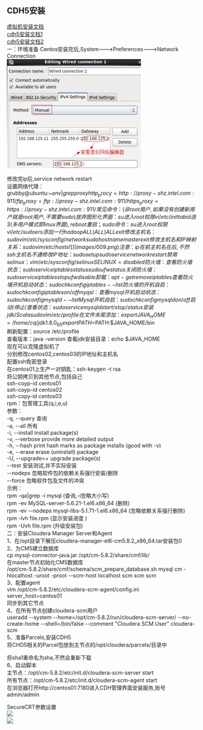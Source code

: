 ## CDH5安装
[虚拟机安装文档](http://www.cnblogs.com/shishanyuan/p/4701510.html)  
[cdh5安装文档1](https://www.zybuluo.com/sasaki/note/242142)  
[cdh5安装文档2](http://www.jianshu.com/p/57179e03795f)    
一：环境准备
Centos安装完后,System--->Preferences--->Network Connection  
![设置ip地址 ](images/008.png)  

修改完ip后,service network restart  
设置网络代理：  
grubby@ubuntu:~$env|grep proxy  
http_procy=http://proxy-shz.intel.com:911/  
ftp_proxy=ftp://proxy-shz.intel.com:911/  
https_proxy=https://proxy-shz.intel.com:911/  
常见命令：(非root用户,如果没有创建新用户就是root用户,不需要sudo)  
放弃图形化界面：su进入root权限  vi /etc/inittab   id选3 (多用户模式即linux界面),reboot重启；  
sudo命令：su进入root权限  vi /etc/sudoers 添加一行 hadoop ALL(ALL) ALL    exit  
修改主机名：sudo vim /etc/sysconfig/network   sudo hostname master   exit  
修改主机名和IP映射关系：sudo vim /etc/hosts  
![](images/009.png)  
注意：ip在前主机名在后,不然ssh 主机名不通  
修改IP地址：sudo setup     sudo service network restart           
禁用selinux：vim /etc/sysconfig/selinux    SELINUX=disabled  
防火墙：  
查看防火墙状态：sudo service iptables status     sudo ufw status  
关闭防火墙：sudo service iptables stop              ufw disable          卸载：apt-get remove iptables
查看防火墙开机启动状态：sudo chkconfig iptables --list    
防火墙的开机自启：sudo chkconfig iptables on/off  
myqsl：  
查看mysql开机启动状态：sudo chkconfig mysqld --list     
Mysql开机自启：sudo chkconfig mysqld on/off  
启动/停止/查看状态：sudo service mysqld start/stop/status                                       
安装jdk / Scala  
sudo vim /etc/profile  
在文件末尾添加：export JAVA_HOME=/home/cq/jdk1.8.0_65  
                              export PATH=$PATH:$JAVA_HOME/bin  
刷新配置：source /etc/profile  
查看版本：java -version    查看jdk安装目录：echo $JAVA_HOME  
现在可以克隆虚拟机了  
分别修改centos02,centos03的IP地址和主机名  
配置ssh免密登录  
在centos01上生产一对钥匙：ssh-keygen -t rsa  
将公钥拷贝到其他节点,包括自己  
ssh-coyp-id centos01  
ssh-coyp-id centos02  
ssh-copy-id centos03  
rpm：包管理工具(q,i,e,u)  
参数：  
-q, --query                        查询  
-a, --all                             所有  
-i, --install                         install package(s)  
-v, --verbose                    provide more detailed output  
-h, --hash                         print hash marks as package installs (good with -v)  
-e, --erase                        erase (uninstall) package  
-U, --upgrade=<packagefile>+      upgrade package(s)  
--test                                安装测试,并不实际安装  
--nodeps                          忽略软件包的依赖关系强行安装/删除  
--force                             忽略软件包及文件的冲突  
示例：  
rpm -qa|grep -i mysql                              (查询,-i忽略大小写)  
rpm -ev MySQL-server-5.6.21-1.el6.x86_64           (删除)  
rpm -ev --nodeps mysql-libs-5.1.71-1.el6.x86_64    (忽略依赖关系强行删除)  
rpm -ivh file.rpm                                  (显示安装进度 )  
rpm -Uvh file.rpm                                  (升级安装包)  
二：安装Cloudera Manager Server和Agent  
1、在/opt目录下解压cloudera-manager-el6-cm5.8.2_x86_64.tar安装包0  
2、为CM5建立数据库  
cp mysql-connector-java.jar /opt/cm-5.8.2/share/cmf/lib/  
在master节点初始化CM5数据库  
/opt/cm-5.8.2/share/cmf/schema/scm_prepare_database.sh mysql cm -hlocalhost -uroot -proot --scm-host localhost scm scm scm  
3、配置agent  
vim /opt/cm-5.8.2/etc/cloudera-scm-agent/config.ini   
server_host=centos01  
同步到其它节点  
4、在所有节点创建cloudera-scm用户  
useradd --system --home=/opt/cm-5.8.2/run/cloudera-scm-server/ --no-create-home --shell=/bin/false --comment "Cloudera SCM User" cloudera-scm   
5、准备Parcels,安装CDH5  
将CHD5相关的Parcel包放到主节点的/opt/cloudera/parcels/目录中  

将sha1重命名为sha,不然会重新下载  
6、启动脚本  
主节点：/opt/cm-5.8.2/etc/init.d/cloudera-scm-server start  
所有节点：/opt/cm-5.8.2/etc/init.d/cloudera-scm-agent start  
在浏览器打开http://centos01:7180进入CDH管理界面安装服务,账号admin/admin  

SecureCRT参数设置  
![](images/010.png)  
![](images/011.png)  
